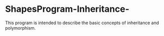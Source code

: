 # ShapesProgram-Inheritance-
This program is intended to describe the basic concepts of inheritance and polymorphism.
